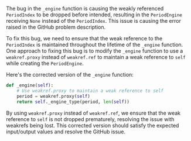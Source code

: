 The bug in the `_engine` function is causing the weakly referenced `PeriodIndex` to be dropped before intended, resulting in the `PeriodEngine` receiving `None` instead of the `PeriodIndex`. This issue is causing the error raised in the GitHub problem description.

To fix this bug, we need to ensure that the weak reference to the `PeriodIndex` is maintained throughout the lifetime of the `_engine` function. One approach to fixing this bug is to modify the `_engine` function to use a `weakref.proxy` instead of `weakref.ref` to maintain a weak reference to `self` while creating the `PeriodEngine`.

Here's the corrected version of the `_engine` function:

```python
def _engine(self):
    # Use weakref.proxy to maintain a weak reference to self
    period = weakref.proxy(self)
    return self._engine_type(period, len(self))
```

By using `weakref.proxy` instead of `weakref.ref`, we ensure that the weak reference to `self` is not dropped prematurely, resolving the issue with weakrefs being lost. This corrected version should satisfy the expected input/output values and resolve the GitHub issue.